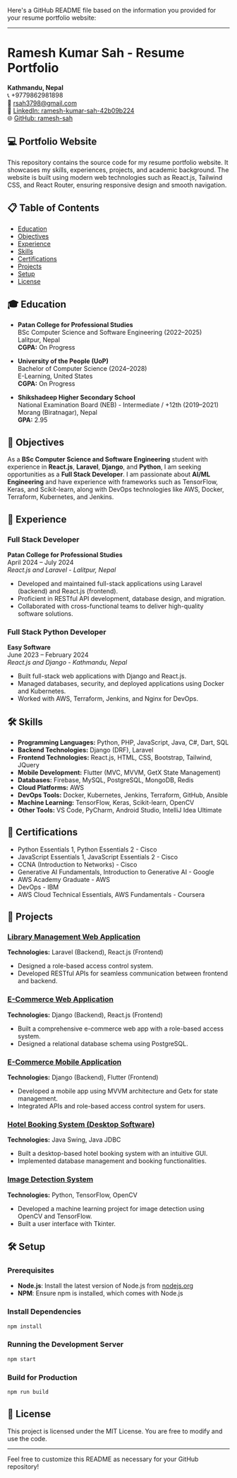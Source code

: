 Here's a GitHub README file based on the information you provided for your resume portfolio website:

---

# Ramesh Kumar Sah - Resume Portfolio

**Kathmandu, Nepal**  
📞 +9779862981898  
📧 [rsah3798@gmail.com](mailto:rsah3798@gmail.com)  
💼 [LinkedIn: ramesh-kumar-sah-42b09b224](https://www.linkedin.com/in/ramesh-kumar-sah-42b09b224)  
🌐 [GitHub: ramesh-sah](https://github.com/ramesh-sah)

## 💻 Portfolio Website

This repository contains the source code for my resume portfolio website. It showcases my skills, experiences, projects, and academic background. The website is built using modern web technologies such as React.js, Tailwind CSS, and React Router, ensuring responsive design and smooth navigation.

## 📋 Table of Contents
- [Education](#education)
- [Objectives](#objectives)
- [Experience](#experience)
- [Skills](#skills)
- [Certifications](#certifications)
- [Projects](#projects)
- [Setup](#setup)
- [License](#license)

## 🎓 Education

- **Patan College for Professional Studies**  
  BSc Computer Science and Software Engineering (2022–2025)  
  Lalitpur, Nepal  
  **CGPA:** On Progress

- **University of the People (UoP)**  
  Bachelor of Computer Science (2024–2028)  
  E-Learning, United States  
  **CGPA:** On Progress

- **Shikshadeep Higher Secondary School**  
  National Examination Board (NEB) - Intermediate / +12th (2019–2021)  
  Morang (Biratnagar), Nepal  
  **GPA:** 2.95

## 🎯 Objectives

As a **BSc Computer Science and Software Engineering** student with experience in **React.js**, **Laravel**, **Django**, and **Python**, I am seeking opportunities as a **Full Stack Developer**. I am passionate about **AI/ML Engineering** and have experience with frameworks such as TensorFlow, Keras, and Scikit-learn, along with DevOps technologies like AWS, Docker, Terraform, Kubernetes, and Jenkins.

## 💼 Experience

### **Full Stack Developer**  
**Patan College for Professional Studies**  
April 2024 – July 2024  
*React.js and Laravel - Lalitpur, Nepal*  
- Developed and maintained full-stack applications using Laravel (backend) and React.js (frontend).
- Proficient in RESTful API development, database design, and migration.
- Collaborated with cross-functional teams to deliver high-quality software solutions.

### **Full Stack Python Developer**  
**Easy Software**  
June 2023 – February 2024  
*React.js and Django - Kathmandu, Nepal*  
- Built full-stack web applications with Django and React.js.
- Managed databases, security, and deployed applications using Docker and Kubernetes.
- Worked with AWS, Terraform, Jenkins, and Nginx for DevOps.

## 🛠️ Skills

- **Programming Languages:** Python, PHP, JavaScript, Java, C#, Dart, SQL
- **Backend Technologies:** Django (DRF), Laravel
- **Frontend Technologies:** React.js, HTML, CSS, Bootstrap, Tailwind, JQuery
- **Mobile Development:** Flutter (MVC, MVVM, GetX State Management)
- **Databases:** Firebase, MySQL, PostgreSQL, MongoDB, Redis
- **Cloud Platforms:** AWS
- **DevOps Tools:** Docker, Kubernetes, Jenkins, Terraform, GitHub, Ansible
- **Machine Learning:** TensorFlow, Keras, Scikit-learn, OpenCV
- **Other Tools:** VS Code, PyCharm, Android Studio, IntelliJ Idea Ultimate

## 📜 Certifications

- Python Essentials 1, Python Essentials 2 - Cisco
- JavaScript Essentials 1, JavaScript Essentials 2 - Cisco
- CCNA (Introduction to Networks) - Cisco
- Generative AI Fundamentals, Introduction to Generative AI - Google
- AWS Academy Graduate - AWS
- DevOps - IBM
- AWS Cloud Technical Essentials, AWS Fundamentals - Coursera

## 🚀 Projects

### [Library Management Web Application](#)
**Technologies:** Laravel (Backend), React.js (Frontend)  
- Designed a role-based access control system.
- Developed RESTful APIs for seamless communication between frontend and backend.

### [E-Commerce Web Application](#)
**Technologies:** Django (Backend), React.js (Frontend)  
- Built a comprehensive e-commerce web app with a role-based access system.
- Designed a relational database schema using PostgreSQL.

### [E-Commerce Mobile Application](#)
**Technologies:** Django (Backend), Flutter (Frontend)  
- Developed a mobile app using MVVM architecture and Getx for state management.
- Integrated APIs and role-based access control system for users.

### [Hotel Booking System (Desktop Software)](#)
**Technologies:** Java Swing, Java JDBC  
- Built a desktop-based hotel booking system with an intuitive GUI.
- Implemented database management and booking functionalities.

### [Image Detection System](#)
**Technologies:** Python, TensorFlow, OpenCV  
- Developed a machine learning project for image detection using OpenCV and TensorFlow.
- Built a user interface with Tkinter.

## 🛠️ Setup

### Prerequisites
- **Node.js**: Install the latest version of Node.js from [nodejs.org](https://nodejs.org)
- **NPM**: Ensure npm is installed, which comes with Node.js

### Install Dependencies
```bash
npm install
```

### Running the Development Server
```bash
npm start
```

### Build for Production
```bash
npm run build
```

## 📄 License

This project is licensed under the MIT License. You are free to modify and use the code.

---

Feel free to customize this README as necessary for your GitHub repository!
